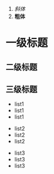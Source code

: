 1. *斜体*
2. **粗体**
# 一级标题
## 二级标题
## 三级标题
* list1
* list1
* list1
+ list2
+ list2
+ list2
- list3
- list3
- list3
